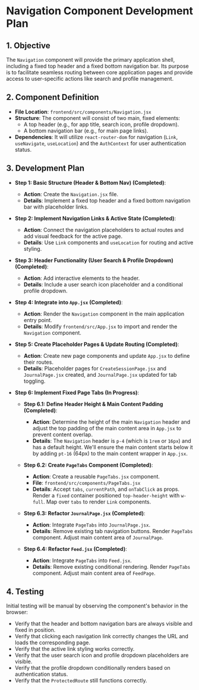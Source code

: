 # Navigation Component Development Plan

## 1. Objective

The `Navigation` component will provide the primary application shell, including a fixed top header and a fixed bottom navigation bar. Its purpose is to facilitate seamless routing between core application pages and provide access to user-specific actions like search and profile management.

## 2. Component Definition

-   **File Location**: `frontend/src/components/Navigation.jsx`
-   **Structure**: The component will consist of two main, fixed elements:
    -   A top header (e.g., for app title, search icon, profile dropdown).
    -   A bottom navigation bar (e.g., for main page links).
-   **Dependencies**: It will utilize `react-router-dom` for navigation (`Link`, `useNavigate`, `useLocation`) and the `AuthContext` for user authentication status.

## 3. Development Plan

-   **Step 1: Basic Structure (Header & Bottom Nav) (Completed)**:
    -   **Action**: Create the `Navigation.jsx` file.
    -   **Details**: Implement a fixed top header and a fixed bottom navigation bar with placeholder links.

-   **Step 2: Implement Navigation Links & Active State (Completed)**:
    -   **Action**: Connect the navigation placeholders to actual routes and add visual feedback for the active page.
    -   **Details**: Use `Link` components and `useLocation` for routing and active styling.

-   **Step 3: Header Functionality (User Search & Profile Dropdown) (Completed)**:
    -   **Action**: Add interactive elements to the header.
    -   **Details**: Include a user search icon placeholder and a conditional profile dropdown.

-   **Step 4: Integrate into `App.jsx` (Completed)**:
    -   **Action**: Render the `Navigation` component in the main application entry point.
    -   **Details**: Modify `frontend/src/App.jsx` to import and render the `Navigation` component.

-   **Step 5: Create Placeholder Pages & Update Routing (Completed)**:
    -   **Action**: Create new page components and update `App.jsx` to define their routes.
    -   **Details**: Placeholder pages for `CreateSessionPage.jsx` and `JournalPage.jsx` created, and `JournalPage.jsx` updated for tab toggling.

-   **Step 6: Implement Fixed Page Tabs (In Progress)**:
    -   **Step 6.1: Define Header Height & Main Content Padding (Completed)**:
        -   **Action**: Determine the height of the main `Navigation` header and adjust the top padding of the main content area in `App.jsx` to prevent content overlap.
        -   **Details**: The `Navigation` header is `p-4` (which is `1rem` or `16px`) and has a default height. We'll ensure the main content starts below it by adding `pt-16` (64px) to the main content wrapper in `App.jsx`.

    -   **Step 6.2: Create `PageTabs` Component (Completed)**:
        -   **Action**: Create a reusable `PageTabs.jsx` component.
        -   **File**: `frontend/src/components/PageTabs.jsx`
        -   **Details**: Accept `tabs`, `currentPath`, and `onTabClick` as props. Render a `fixed` container positioned `top-header-height` with `w-full`. Map over `tabs` to render `Link` components.

    -   **Step 6.3: Refactor `JournalPage.jsx` (Completed)**:
        -   **Action**: Integrate `PageTabs` into `JournalPage.jsx`.
        -   **Details**: Remove existing tab navigation buttons. Render `PageTabs` component. Adjust main content area of `JournalPage`.

    -   **Step 6.4: Refactor `Feed.jsx` (Completed)**:
        -   **Action**: Integrate `PageTabs` into `Feed.jsx`.
        -   **Details**: Remove existing conditional rendering. Render `PageTabs` component. Adjust main content area of `FeedPage`.

## 4. Testing

Initial testing will be manual by observing the component's behavior in the browser:
-   Verify that the header and bottom navigation bars are always visible and fixed in position.
-   Verify that clicking each navigation link correctly changes the URL and loads the corresponding page.
-   Verify that the active link styling works correctly.
-   Verify that the user search icon and profile dropdown placeholders are visible.
-   Verify that the profile dropdown conditionally renders based on authentication status.
-   Verify that the `ProtectedRoute` still functions correctly.
